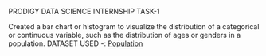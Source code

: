 PRODIGY DATA SCIENCE INTERNSHIP TASK-1

Created a bar chart or histogram to visualize the distribution of a categorical or continuous variable, such as the distribution of ages or genders in a population.
DATASET USED -: [Population](https://data.worldbank.org/indicator/SP.POP.TOTL)
